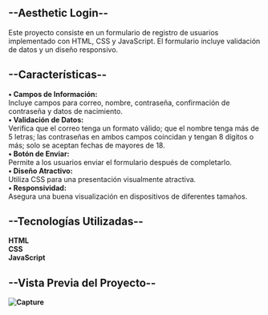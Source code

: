 <b><h2>--Aesthetic Login--</h2></b>
Este proyecto consiste en un formulario de registro de usuarios implementado con HTML, CSS y JavaScript. El formulario incluye validación de datos y un diseño responsivo.<br>
<b><h2>--Características--</h2></b>
<b>• Campos de Información:</b><br> Incluye campos para correo, nombre, contraseña, confirmación de contraseña y datos de nacimiento.<br>
<b>• Validación de Datos:</b><br> Verifica que el correo tenga un formato válido; que el nombre tenga más de 5 letras; las contraseñas en ambos campos coincidan y tengan 8 dígitos o más; solo se aceptan fechas de mayores de 18.<br>
<b>• Botón de Enviar:</b><br> Permite a los usuarios enviar el formulario después de completarlo.<br>
<b>• Diseño Atractivo:</b><br> Utiliza CSS para una presentación visualmente atractiva.<br>
<b>• Responsividad:</b><br> Asegura una buena visualización en dispositivos de diferentes tamaños.<br>
<b><h2>--Tecnologías Utilizadas--</h2><b>
HTML<br>
CSS<br>
JavaScript<br>
<b><h2>--Vista Previa del Proyecto--</h2></b>
![Capture](https://github.com/Luis3553/Aesthetic-Login/assets/130417270/3a1f348c-9b29-4002-b332-ab43bb1cd1f1)
